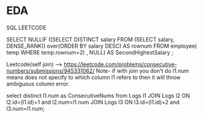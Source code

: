 # EDA

SQL LEETCODE


SELECT NULLIF ((SELECT DISTINCT salary FROM (SELECT salary, DENSE_RANK() over(ORDER BY salary DESC) AS rownum  FROM employee) temp WHERE temp.rownum=2) , NULL) AS SecondHighestSalary ;

Leetcode(self join) --> https://leetcode.com/problems/consecutive-numbers/submissions/945331062/
Note- if with join you don't do l1.num means does not specify to which column l1 refers to then it will throw ambiguous column error.

select distinct l1.num as ConsecutiveNums from Logs l1 
JOIN Logs l2 ON l2.id=(l1.id)+1 and l2.num=l1.num
JOIN Logs l3 ON l3.id=(l1.id)+2 and l3.num=l1.num;

